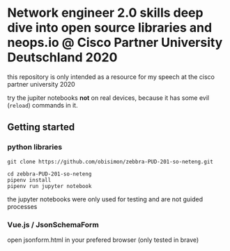 # Network engineer 2.0 skills deep dive into open source libraries and neops.io @ Cisco Partner University Deutschland 2020

this repository is only intended as a resource for my speech at the cisco partner university 2020

try the jupiter notebooks **not** on real devices, because it has some evil (`reload`) commands in it.

## Getting started

### python libraries

```shell
git clone https://github.com/obisimon/zebbra-PUD-201-so-neteng.git

cd zebbra-PUD-201-so-neteng
pipenv install
pipenv run jupyter notebook
```

the jupyter notebooks were only used for testing and are not guided processes

### Vue.js / JsonSchemaForm

open jsonform.html in your prefered browser (only tested in brave)
